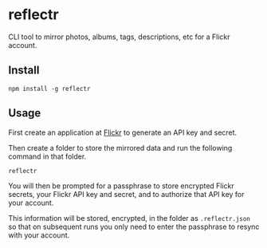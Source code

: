 # reflectr

CLI tool to mirror photos, albums, tags, descriptions, etc for a Flickr account.

## Install

```
npm install -g reflectr
```

## Usage

First create an application at [Flickr](https://www.flickr.com/services/apps/) to generate an API key and secret.

Then create a folder to store the mirrored data and run the following command in that folder.

```
reflectr
```

You will then be prompted for a passphrase to store encrypted Flickr secrets, your Flickr API key and secret, and to authorize that API key for your account.

This information will be stored, encrypted, in the folder as `.reflectr.json` so that on subsequent runs you only need to enter the passphrase to resync with your account.
